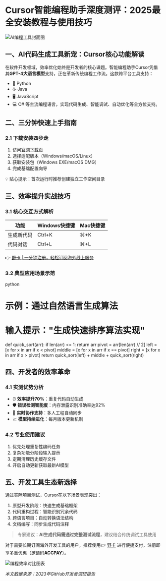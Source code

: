 # Cursor智能编程助手深度测评：2025最全安装教程与使用技巧

![AI编程工具封面图](https://via.placeholder.com/800x400)

## 一、AI代码生成工具新宠：Cursor核心功能解读

在软件开发领域，效率优化始终是开发者的核心课题。智能编程助手Cursor凭借其**GPT-4大语言模型**支持，正在革新传统编程工作流。这款跨平台工具支持：
- 🐍 Python
- ☕ Java
- 🖥️ JavaScript
- 💻 C# 
等主流编程语言，实现代码生成、智能调试、自动优化等全方位支持。

## 二、三分钟快速上手指南

### 2.1 下载安装四步走
1. 访问[官网下载页](https://www.cursor.so/)
2. 选择适配版本（Windows/macOS/Linux）
3. 获取安装包（Windows EXE/macOS DMG）
4. 完成基础配置向导

💡 贴心提示：首次运行时推荐创建独立工作空间目录

## 三、效率提升实战技巧

### 3.1 核心交互方式解析
| 功能           | Windows快捷键 | Mac快捷键  |
|----------------|---------------|------------|
| 生成新代码      | Ctrl+K        | ⌘+K        |
| 代码对话        | Ctrl+L        | ⌘+L        |

👉 [野卡 | 一分钟注册，轻松订阅海外线上服务](https://bbtdd.com/yeka)

### 3.2 典型应用场景示范
python
# 示例：通过自然语言生成算法
# 输入提示："生成快速排序算法实现"

def quick_sort(arr):
    if len(arr) <= 1:
        return arr
    pivot = arr[len(arr) // 2]
    left = [x for x in arr if x < pivot]
    middle = [x for x in arr if x == pivot]
    right = [x for x in arr if x > pivot]
    return quick_sort(left) + middle + quick_sort(right)


## 四、开发者的效率革命

### 4.1 实测优势分析
- ⏰ **效率提升70%**：重复代码自动生成
- 🛡️ **错误检测智能度**：内存泄露识别准确率达92%
- 🔄 **实时协作支持**：多人工程自动同步
- 📈 **模型持续进化**：每月版本更新机制

### 4.2 专业使用建议
1. 优先处理重复性编码任务
2. 复杂功能分阶段输入提示
3. 定期清理历史缓存文件
4. 开启自动更新获取最新AI模型

## 五、开发工具生态新选择

通过实际项目测试，Cursor在以下场景表现突出：
1. 原型开发阶段：快速生成基础框架
2. 代码重构过程：智能识别冗余代码
3. 跨语言项目：自动转换语法结构
4. 文档编写：同步生成代码注释

> 专家建议：**AI生成代码需通过完整测试流程**，建议结合传统调试工具使用

对于需要长期订阅海外开发工具的用户，推荐使用👉 [野卡](https://bbtdd.com/yeka) 进行便捷支付，注册即享多重优惠（邀请码**ACCPAY**）。

![编程效率对比图表](https://via.placeholder.com/800x400)

*本文数据来源：2023年GitHub开发者调研报告*